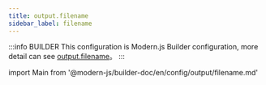 ```yaml
---
title: output.filename
sidebar_label: filename
---
```


:::info BUILDER
This configuration is Modern.js Builder configuration, more detail can see [output.filename](https://modernjs.dev/builder/zh/api/config-output.html#output-filename)。
:::

import Main from '@modern-js/builder-doc/en/config/output/filename.md'

<Main />
